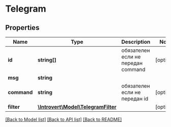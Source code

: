# Telegram

## Properties
Name | Type | Description | Notes
------------ | ------------- | ------------- | -------------
**id** | **string[]** | обязателен если не передан command | [optional] 
**msg** | **string** |  | 
**command** | **string** | обязателен если не передан id | [optional] 
**filter** | [**\Introvert\Model\TelegramFilter**](TelegramFilter.md) |  | [optional] 

[[Back to Model list]](../README.md#documentation-for-models) [[Back to API list]](../README.md#documentation-for-api-endpoints) [[Back to README]](../README.md)


